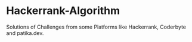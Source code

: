 # Hackerrank-Algorithm
Solutions of Challenges from some Platforms like Hackerrank, Coderbyte and patika.dev.
